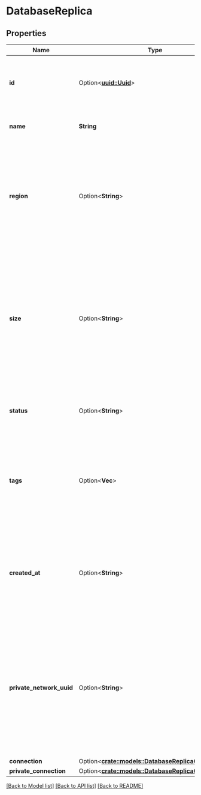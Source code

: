 # DatabaseReplica

## Properties

Name | Type | Description | Notes
------------ | ------------- | ------------- | -------------
**id** | Option<[**uuid::Uuid**](uuid::Uuid.md)> | A unique ID that can be used to identify and reference a database replica. | [optional][readonly]
**name** | **String** | The name to give the read-only replicating | 
**region** | Option<**String**> | A slug identifier for the region where the read-only replica will be located. If excluded, the replica will be placed in the same region as the cluster. | [optional]
**size** | Option<**String**> | A slug identifier representing the size of the node for the read-only replica. The size of the replica must be at least as large as the node size for the database cluster from which it is replicating. | [optional]
**status** | Option<**String**> | A string representing the current status of the database cluster. | [optional][readonly]
**tags** | Option<**Vec<String>**> | A flat array of tag names as strings to apply to the read-only replica after it is created. Tag names can either be existing or new tags. | [optional]
**created_at** | Option<**String**> | A time value given in ISO8601 combined date and time format that represents when the database cluster was created. | [optional][readonly]
**private_network_uuid** | Option<**String**> | A string specifying the UUID of the VPC to which the read-only replica will be assigned. If excluded, the replica will be assigned to your account's default VPC for the region. | [optional]
**connection** | Option<[**crate::models::DatabaseReplicaConnection**](database_replica_connection.md)> |  | [optional]
**private_connection** | Option<[**crate::models::DatabaseReplicaConnection**](database_replica_connection.md)> |  | [optional]

[[Back to Model list]](../README.md#documentation-for-models) [[Back to API list]](../README.md#documentation-for-api-endpoints) [[Back to README]](../README.md)


